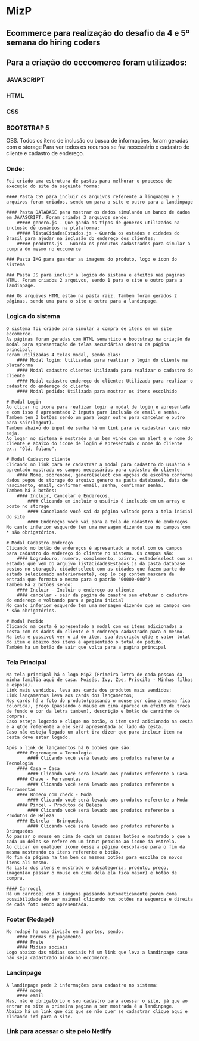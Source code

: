 # MizP

## Ecommerce para realização do desafio da 4 e 5º semana do hiring coders

## Para a criação do ecccomerce foram utilizados:
### JAVASCRIPT
### HTML
### CSS
### BOOTSTRAP 5

OBS. 
    Todos os itens de inclusão ou busca de informações, foram geradas com o storage
    Para ver todos os recursos se faz necessário o cadastro de cliente e cadastro de endereço.

### Onde:
    Foi criado uma estrutura de pastas para melhorar o processo de execução do site da seguinte forma:

    #### Pasta CSS para incluir os arquivos referente a linguagem e 2 arquivos foram criados, sendo um para o site e outro para a landinpage
    
    #### Pasta DATABASE para mostrar os dados simulando um banco de dados em JAVASCRIPT. Foram criados 3 arquivos sendo:
        ##### genero.js - Que garda os tipos de generos utilizados na inclusão de usuários na plataforma;
        ##### listaCidadesEstados.js - Guarda os estados e cidades do Brasil para ajudar na inclusão do endereço dos clientes;
        ##### produtos.js - Guarda os produtos cadastrados para simular a compra do mesmo no eccomerce
    
    ### Pasta IMG para guardar as imagens do produto, logo e icon do sistema

    ### Pasta JS para incluir a logica do sistema e efeitos nas paginas HTML. Foram criados 2 arquivos, sendo 1 para o site e outro para a landinpage.

    ### Os arquivos HTML estão na pasta raiz. Tambem foram gerados 2 páginas, sendo uma para o site e outra para a landinpage.

### Logica do sistema
    O sistema foi criado para simular a compra de itens em um site eccomerce.
    As páginas foram geradas com HTML semantico e bootstrap na criação de modal para apresentação de telas secundárias dentro da página principal.
    Foram utilizadas 4 telas modal, sendo elas:
        #### Modal login: Utilizadas para realizar o login do cliente na plataforma
        #### Modal cadastro cliente: Utilizada para realizar o cadastro do cliente
        #### Modal cadastro endereço do cliente: Utilizada para realizar o cadastro do endereço do cliente
        #### Modal pedido: Utilizada para mostrar os itens escolhido
    
    # Modal Login
    Ao clicar no icone para realizar login a modal de login e apresentada e com isso é apresentado 2 inputs para inclusão de email e senha. Tambem tem 3 botões sendo um para logar outro para cancelar e outro para sair(logout).
    Tambem abaixo do input de senha há um link para se cadastrar caso não seja.
    Ao logar no sistema é mostrado a um bem vindo com um alert e o nome do cliente e abaixo do icone de login é apresentado o nome do cliente ex.: "Olá, fulano".

    # Modal Cadastro cliente
    Clicando no link para se cadastrar a modal para cadastro do usuário é aprentado mostrado os campos necessários para cadastro do cliente:
        #### Nome, sobrenome, genero(select com opções de escolha conforme dados pegos do storage do arquivo genero na pasta database), data de nascimento, email, confirmar email, senha, confirmar senha.
    Tambem há 3 botões:
        #### Incluir, Cancelar e Endereços.
            #### Clicando em incluir o usuário é incluido em um array e posto no storage
            #### Cancelando você sai da página voltado para a tela inicial do site
            #### Endereços você vai para a tela de cadastro de endereços
    No canto inferior esquerdo tem uma mensagem dizendo que os campos com * são obrigatórios.

    # Modal Cadastro endereço
    Clicando no botão de endereços é apresentado a modal com os campos para cadastro do endereço do cliente no sistema. Os campos são:
        #### Logradouro, numero, complemento, bairro, estado(select com os estados que vem do arquivo listaCidadesEstados.js da pasta database postos no storage), cidade(select com as cidades que fazem parte do estado selecionado anteriormente), cep (o cep contem mascara de entrada que formata o mesmo para o padrão "00000-000")
    Também Há 2 botões sendo:
        #### Incluir - Incluir o endereço ao cliente
        #### cancelar - sair da pagina de caastro sem efetuar o cadastro do endereço e voltando para a pagina inicial
    No canto inferior esquerdo tem uma mensagem dizendo que os campos com * são obrigatórios.

    # Modal Pedido
    Clicando na cesta é apresentado a modal com os itens adicionados a cesta com os dados do cliente e o endereço cadastrado para o mesmo.
    Na tela é possivel ver o id do item, sua descrição qtde e valor total do item e abaixo dos itens é apresentado o total do pedido.
    Também ha um botão de sair que volta para a pagina principal

### Tela Principal
    Na tela principal há o logo MipZ (Primeira letra de cada pessoa da minha familia aqui de casa. Moisés, Ivy, Zoe, Priscila - Minhas filhas e esposa).
    Link mais vendidos, leva aos cards dos produtos mais vendidos;
    Link lançamentos leva aos cards dos lançamentos;
    Nos cards há a foto do produto(passando o mouse por cima a mesma fica colorida), preço (passando o mause em cima aparece um efeito de troca de fundo e cor da letra tambem), descrição e botão de carrinho de compras.
    Caso esteja logcado e clique no botão, o item será adicionado na cesta e a qtde referente a ele será apresentada ao lado da cesta.
    Caso não esteja logado um alert ira dizer que para incluir item na cesta deve estar logado.

    Após o link de lançamentos há 6 botões que são:
        #### Engrenagem = Tecnologia
            #### Clicando você será levado aos produtos referente a Tecnologia
        #### Casa = Casa    
            #### Clicando você será levado aos produtos referente a Casa
        #### Chave - Ferramentas
            #### Clicando você será levado aos produtos referente a Ferramentas
        #### Boneco com check - Moda
            #### Clicando você será levado aos produtos referente a Moda
        #### Pincel - Produtos de Beleza
            #### Clicando você será levado aos produtos referente a Produtos de Beleza
        #### Estrela - Brinquedos
            #### Clicando você será levado aos produtos referente a Brinquedos
    Ao passar o mouse em cima de cada um desses botões e mostrado o que a cada um deles se refere em um intut proximo ao icone da estrela.
    Ao clicar em qualquer icone desse a página descola-se para o fim da mesma mostrando os itens referente o botão.
    No fim da página ha tam bem os mesmos botões para escolha de novos itens ali mesmo.
    Na lista dos itens é mostrado o subcategoria, produto, preço, imagem(ao passar o mouse em cima dela ela fica maior) e botão de compra.

    #### Carrocel
    Há um carrocel com 3 iamgens passando automaticamente porém coma possibilidade de ser mainual clicando nos botões na esquerda e direita de cada foto sendo apresentada.

### Footer (Rodapé)
    No rodapé ha uma divisão em 3 partes, sendo:
        #### Formas de pagamento
        #### Frete
        #### Midias sociais
    Logo abaixo das midias sociais há um link que leva a landinpage caso não seja cadastrado ainda no eccomerce.

### Landinpage
    A landinpage pede 2 informações para cadastro no sistema:
        #### nome
        #### email
    Mas, não é obrigatório o seu cadastro para acessar o site, já que ao entrar no site a primeira pagina a ser mostrada é a landinpage.
    Abaixo há um link que diz que se não quer se cadastrar clique aqui e clicando irá para o site.

### Link para acessar o site pelo Netlify
